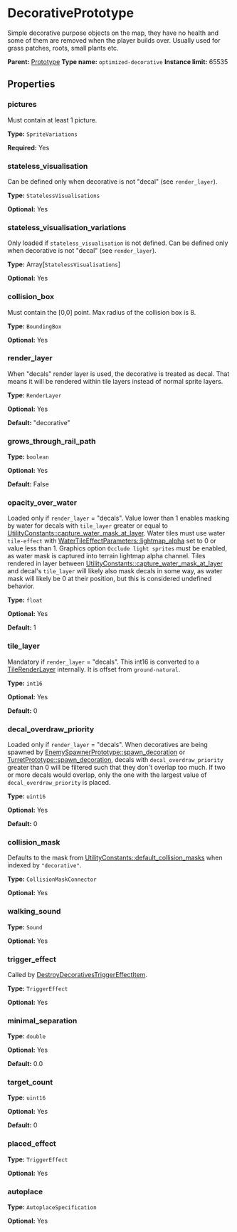 # DecorativePrototype

Simple decorative purpose objects on the map, they have no health and some of them are removed when the player builds over. Usually used for grass patches, roots, small plants etc.

**Parent:** [Prototype](Prototype.md)
**Type name:** `optimized-decorative`
**Instance limit:** 65535

## Properties

### pictures

Must contain at least 1 picture.

**Type:** `SpriteVariations`

**Required:** Yes

### stateless_visualisation

Can be defined only when decorative is not "decal" (see `render_layer`).

**Type:** `StatelessVisualisations`

**Optional:** Yes

### stateless_visualisation_variations

Only loaded if `stateless_visualisation` is not defined. Can be defined only when decorative is not "decal" (see `render_layer`).

**Type:** Array[`StatelessVisualisations`]

**Optional:** Yes

### collision_box

Must contain the [0,0] point. Max radius of the collision box is 8.

**Type:** `BoundingBox`

**Optional:** Yes

### render_layer

When "decals" render layer is used, the decorative is treated as decal. That means it will be rendered within tile layers instead of normal sprite layers.

**Type:** `RenderLayer`

**Optional:** Yes

**Default:** "decorative"

### grows_through_rail_path

**Type:** `boolean`

**Optional:** Yes

**Default:** False

### opacity_over_water

Loaded only if `render_layer` = "decals". Value lower than 1 enables masking by water for decals with `tile_layer` greater or equal to [UtilityConstants::capture_water_mask_at_layer](prototype:UtilityConstants::capture_water_mask_at_layer). Water tiles must use water `tile-effect` with [WaterTileEffectParameters::lightmap_alpha](prototype:WaterTileEffectParameters::lightmap_alpha) set to 0 or value less than 1. Graphics option `Occlude light sprites` must be enabled, as water mask is captured into terrain lightmap alpha channel. Tiles rendered in layer between [UtilityConstants::capture_water_mask_at_layer](prototype:UtilityConstants::capture_water_mask_at_layer) and decal's `tile_layer` will likely also mask decals in some way, as water mask will likely be 0 at their position, but this is considered undefined behavior.

**Type:** `float`

**Optional:** Yes

**Default:** 1

### tile_layer

Mandatory if `render_layer` = "decals". This int16 is converted to a [TileRenderLayer](prototype:TileRenderLayer) internally. It is offset from `ground-natural`.

**Type:** `int16`

**Optional:** Yes

**Default:** 0

### decal_overdraw_priority

Loaded only if `render_layer` = "decals". When decoratives are being spawned by [EnemySpawnerPrototype::spawn_decoration](prototype:EnemySpawnerPrototype::spawn_decoration) or [TurretPrototype::spawn_decoration](prototype:TurretPrototype::spawn_decoration), decals with `decal_overdraw_priority` greater than 0 will be filtered such that they don't overlap too much. If two or more decals would overlap, only the one with the largest value of `decal_overdraw_priority` is placed.

**Type:** `uint16`

**Optional:** Yes

**Default:** 0

### collision_mask

Defaults to the mask from [UtilityConstants::default_collision_masks](prototype:UtilityConstants::default_collision_masks) when indexed by `"decorative"`.

**Type:** `CollisionMaskConnector`

**Optional:** Yes

### walking_sound

**Type:** `Sound`

**Optional:** Yes

### trigger_effect

Called by [DestroyDecorativesTriggerEffectItem](prototype:DestroyDecorativesTriggerEffectItem).

**Type:** `TriggerEffect`

**Optional:** Yes

### minimal_separation

**Type:** `double`

**Optional:** Yes

**Default:** 0.0

### target_count

**Type:** `uint16`

**Optional:** Yes

**Default:** 0

### placed_effect

**Type:** `TriggerEffect`

**Optional:** Yes

### autoplace

**Type:** `AutoplaceSpecification`

**Optional:** Yes

